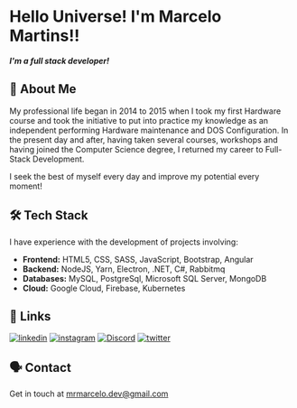 
# Hello Universe! I'm Marcelo Martins!!

***I'm a full stack developer!***


## 🚀 About Me
My professional life began in 2014 to 2015 when I took my first Hardware course and took the initiative to put into practice my knowledge as an independent performing Hardware maintenance and DOS Configuration. In the present day and after, having taken several courses, workshops and having joined the Computer Science degree, I returned my career to Full-Stack Development.

I seek the best of myself every day and improve my potential every moment!



## 🛠 Tech Stack
I have experience with the development of projects involving:
- **Frontend:** HTML5, CSS, SASS, JavaScript, Bootstrap, Angular
- **Backend:** NodeJS, Yarn, Electron, .NET, C#, Rabbitmq
- **Databases:** MySQL, PostgreSql, Microsoft SQL Server, MongoDB
- **Cloud:** Google Cloud, Firebase, Kubernetes


## 🔗 Links

[![linkedin](https://img.shields.io/badge/linkedin-0A66C2?style=for-the-badge&logo=linkedin&logoColor=white)](https://www.linkedin.com/in/marcelo-martins-10/?locale=en_US)
[![instagram](https://img.shields.io/badge/Instagram-E4405F?style=for-the-badge&logo=instagram&logoColor=white)](https://twitter.com/FraterD3v)
[![Discord](https://img.shields.io/badge/Discord-5865F2?style=for-the-badge&logo=discord&logoColor=white)](https://discord.gg/7XMZwHK)
[![twitter](https://img.shields.io/badge/twitter-1DA1F2?style=for-the-badge&logo=twitter&logoColor=white)](https://twitter.com/FraterD3v)


## 🗣️ Contact
Get in touch at mrmarcelo.dev@gmail.com